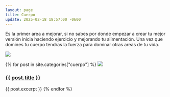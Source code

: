 ```yaml
---
layout: page
title: Cuerpo
update: 2025-02-18 18:57:00 -0600
---
```

Es la primer area a mejorar, si no sabes por donde empezar a crear tu mejor versión inicia haciendo ejercicio y mejorando tu alimentación. Una vez que domines tu cuerpo tendras la fuerza para dominar otras areas de tu vida.

<a href="https://blog.zettahard.net/cuerpo/2025/02/18/y-si-empujo-mas.html"><img width="auto" max-width="360px" src="https://i.ibb.co/yBWqP7Tq/photo-2025-02-19-04-21-04.jpg"/></a>



<p>{% for post in site.categories["cuerpo"] %}
    <a href="https://blog.zettahard.net/cuerpo/2025/02/18/y-si-empujo-mas.html"><img width="auto" max-width="360px" src="{{ post.banner }}"/></a>
    <h3><a href="{{ post.url }}">{{ post.title }}</a></h3>
    {{ post.excerpt }}
{% endfor %}</p>